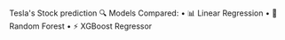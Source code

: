 Tesla's Stock prediction 
🔍 Models Compared:
• 📊 Linear Regression
• 🌲 Random Forest
• ⚡ XGBoost Regressor
